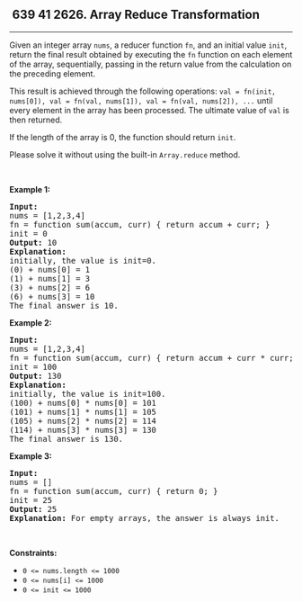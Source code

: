 <h2> 639 41
2626. Array Reduce Transformation</h2><hr><div><p>Given an integer array <code>nums</code>, a reducer function <code>fn</code>, and an initial value <code>init</code>, return the final result obtained by executing the <code>fn</code> function on each element of the array, sequentially, passing in the return value from the calculation on the preceding element.</p>

<p>This result is achieved through the following operations: <code>val = fn(init, nums[0]), val = fn(val, nums[1]), val = fn(val, nums[2]), ...</code> until every element in the array has been processed. The ultimate value of <code>val</code> is then returned.</p>

<p>If the length of the array is 0, the function should return <code>init</code>.</p>

<p>Please solve it without using the built-in <code>Array.reduce</code> method.</p>

<p>&nbsp;</p>
<p><strong class="example">Example 1:</strong></p>

<pre><strong>Input:</strong> 
nums = [1,2,3,4]
fn = function sum(accum, curr) { return accum + curr; }
init = 0
<strong>Output:</strong> 10
<strong>Explanation:</strong>
initially, the value is init=0.
(0) + nums[0] = 1
(1) + nums[1] = 3
(3) + nums[2] = 6
(6) + nums[3] = 10
The final answer is 10.
</pre>

<p><strong class="example">Example 2:</strong></p>

<pre><strong>Input:</strong> 
nums = [1,2,3,4]
fn = function sum(accum, curr) { return accum + curr * curr; }
init = 100
<strong>Output:</strong> 130
<strong>Explanation:</strong>
initially, the value is init=100.
(100) + nums[0] * nums[0] = 101
(101) + nums[1] * nums[1] = 105
(105) + nums[2] * nums[2] = 114
(114) + nums[3] * nums[3] = 130
The final answer is 130.
</pre>

<p><strong class="example">Example 3:</strong></p>

<pre><strong>Input:</strong> 
nums = []
fn = function sum(accum, curr) { return 0; }
init = 25
<strong>Output:</strong> 25
<strong>Explanation:</strong> For empty arrays, the answer is always init.
</pre>

<p>&nbsp;</p>
<p><strong>Constraints:</strong></p>

<ul>
	<li><code>0 &lt;= nums.length &lt;= 1000</code></li>
	<li><code>0 &lt;= nums[i] &lt;= 1000</code></li>
	<li><code>0 &lt;= init &lt;= 1000</code></li>
</ul>
</div>